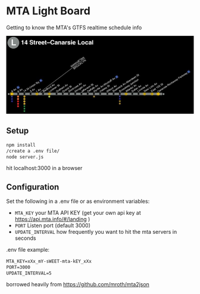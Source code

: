 # MTA Light Board

Getting to know the MTA's GTFS realtime schedule info

![screenshot](./screenshot.png)

## Setup

```
npm install
/create a .env file/
node server.js
```

hit localhost:3000 in a browser

## Configuration
Set the following in a .env file or as environment variables:

  * `MTA_KEY` your MTA API KEY (get your own api key at https://api.mta.info/#/landing )
  * `PORT` Listen port (default 3000)
  * `UPDATE_INTERVAL` how frequently you want to hit the mta servers in seconds

.env file example:

    MTA_KEY=xXx_mY-sWEET-mta-kEY_xXx
    PORT=3000
    UPDATE_INTERVAL=5

borrowed heavily from https://github.com/mroth/mta2json

